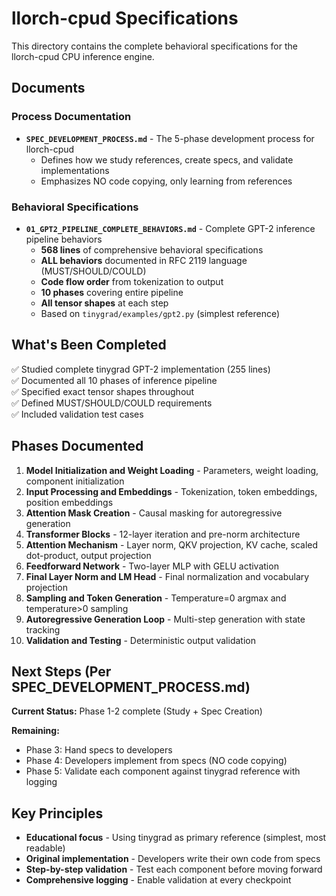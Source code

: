 # llorch-cpud Specifications

This directory contains the complete behavioral specifications for the llorch-cpud CPU inference engine.

## Documents

### Process Documentation
- **`SPEC_DEVELOPMENT_PROCESS.md`** - The 5-phase development process for llorch-cpud
  - Defines how we study references, create specs, and validate implementations
  - Emphasizes NO code copying, only learning from references

### Behavioral Specifications
- **`01_GPT2_PIPELINE_COMPLETE_BEHAVIORS.md`** - Complete GPT-2 inference pipeline behaviors
  - **568 lines** of comprehensive behavioral specifications
  - **ALL behaviors** documented in RFC 2119 language (MUST/SHOULD/COULD)
  - **Code flow order** from tokenization to output
  - **10 phases** covering entire pipeline
  - **All tensor shapes** at each step
  - Based on `tinygrad/examples/gpt2.py` (simplest reference)

## What's Been Completed

✅ Studied complete tinygrad GPT-2 implementation (255 lines)  
✅ Documented all 10 phases of inference pipeline  
✅ Specified exact tensor shapes throughout  
✅ Defined MUST/SHOULD/COULD requirements  
✅ Included validation test cases  

## Phases Documented

1. **Model Initialization and Weight Loading** - Parameters, weight loading, component initialization
2. **Input Processing and Embeddings** - Tokenization, token embeddings, position embeddings
3. **Attention Mask Creation** - Causal masking for autoregressive generation
4. **Transformer Blocks** - 12-layer iteration and pre-norm architecture
5. **Attention Mechanism** - Layer norm, QKV projection, KV cache, scaled dot-product, output projection
6. **Feedforward Network** - Two-layer MLP with GELU activation
7. **Final Layer Norm and LM Head** - Final normalization and vocabulary projection
8. **Sampling and Token Generation** - Temperature=0 argmax and temperature>0 sampling
9. **Autoregressive Generation Loop** - Multi-step generation with state tracking
10. **Validation and Testing** - Deterministic output validation

## Next Steps (Per SPEC_DEVELOPMENT_PROCESS.md)

**Current Status:** Phase 1-2 complete (Study + Spec Creation)

**Remaining:**
- Phase 3: Hand specs to developers
- Phase 4: Developers implement from specs (NO code copying)
- Phase 5: Validate each component against tinygrad reference with logging

## Key Principles

- **Educational focus** - Using tinygrad as primary reference (simplest, most readable)
- **Original implementation** - Developers write their own code from specs
- **Step-by-step validation** - Test each component before moving forward
- **Comprehensive logging** - Enable validation at every checkpoint

